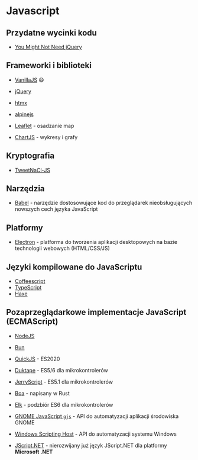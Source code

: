 # Javascript

## Przydatne wycinki kodu

* [You Might Not Need jQuery](http://youmightnotneedjquery.com/)

## Frameworki i biblioteki

* [VanillaJS](http://vanilla-js.com/) 😄
* [jQuery](https://jquery.com/)
* [htmx](https://htmx.org/)
* [alpinejs](https://alpinejs.dev/)

* [Leaflet](https://leafletjs.com/) - osadzanie map
* [ChartJS](https://www.chartjs.org/) - wykresy i grafy

## Kryptografia

* [TweetNaCl-JS](https://tweetnacl.js.org/#/)

## Narzędzia

* [Babel](https://babeljs.io/) - narzędzie dostosowujące kod do przeglądarek nieobsługujących nowszych cech języka JavaScript

## Platformy

* [Electron](https://www.electronjs.org/) - platforma do tworzenia aplikacji desktopowych na bazie technologii webowych (HTML/CSS/JS)

## Języki kompilowane do JavaScriptu

* [Coffeescript](https://coffeescript.org/)
* [TypeScript](https://www.typescriptlang.org/)
* [Haxe](https://haxe.org/)

## Pozaprzeglądarkowe implementacje JavaScript (ECMAScript)

* [NodeJS](https://nodejs.org/en/)
* [Bun](https://bun.sh/)
* [QuickJS](https://bellard.org/quickjs/) - ES2020
* [Duktape](https://duktape.org/) - ES5/6 dla mikrokontrolerów
* [JerryScript](https://jerryscript.net/) - ES5.1 dla mikrokontrolerów
* [Boa](https://github.com/boa-dev/boa) - napisany w Rust
* [Elk](https://github.com/cesanta/elk) - podzbiór ES6 dla mikrokontrolerów

* [GNOME JavaScript `gjs`](https://gjs-docs.gnome.org/) - API do automatyzacji aplikacji środowiska GNOME
* [Windows Scripting Host](https://en.wikipedia.org/wiki/Windows_Script_Host) - API do automatyzacji systemu Windows
* [JScript.NET](https://docs.microsoft.com/en-us/previous-versions/windows/internet-explorer/ie-developer/scripting-articles/ms974588%28v=msdn.10%29?redirectedfrom=MSDN) - nierozwijany już język JScript.NET dla platformy **Microsoft .NET**

